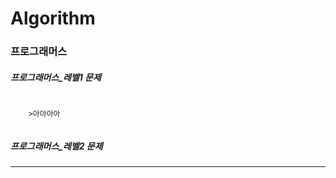 Algorithm
=============
### 프로그래머스
##### 프로그래머스_레벨1 문제
<pre>
  <code>
    >아아아아
  </code>
</pre>


##### 프로그래머스_레벨2 문제
***
